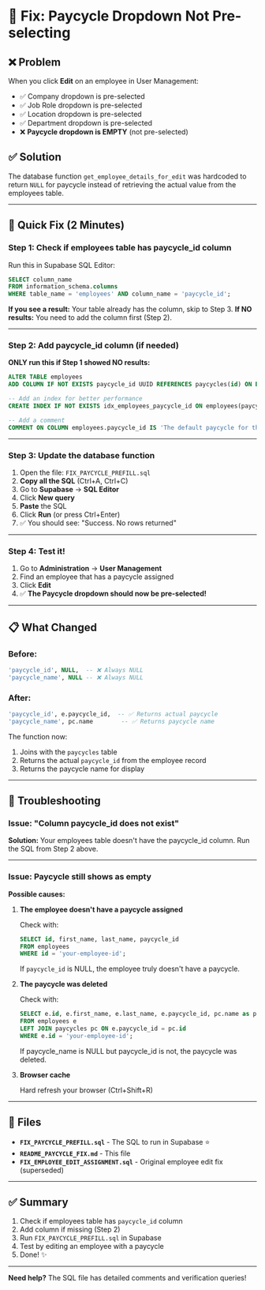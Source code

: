 # 🔧 Fix: Paycycle Dropdown Not Pre-selecting

## ❌ Problem

When you click **Edit** on an employee in User Management:

- ✅ Company dropdown is pre-selected
- ✅ Job Role dropdown is pre-selected
- ✅ Location dropdown is pre-selected
- ✅ Department dropdown is pre-selected
- ❌ **Paycycle dropdown is EMPTY** (not pre-selected)

## ✅ Solution

The database function `get_employee_details_for_edit` was hardcoded to return `NULL` for paycycle instead of retrieving the actual value from the employees table.

---

## 🚀 Quick Fix (2 Minutes)

### Step 1: Check if employees table has paycycle_id column

Run this in Supabase SQL Editor:

```sql
SELECT column_name
FROM information_schema.columns
WHERE table_name = 'employees' AND column_name = 'paycycle_id';
```

**If you see a result:** Your table already has the column, skip to Step 3.
**If NO results:** You need to add the column first (Step 2).

---

### Step 2: Add paycycle_id column (if needed)

**ONLY run this if Step 1 showed NO results:**

```sql
ALTER TABLE employees
ADD COLUMN IF NOT EXISTS paycycle_id UUID REFERENCES paycycles(id) ON DELETE SET NULL;

-- Add an index for better performance
CREATE INDEX IF NOT EXISTS idx_employees_paycycle_id ON employees(paycycle_id);

-- Add a comment
COMMENT ON COLUMN employees.paycycle_id IS 'The default paycycle for this employee';
```

---

### Step 3: Update the database function

1. Open the file: `FIX_PAYCYCLE_PREFILL.sql`
2. **Copy all the SQL** (Ctrl+A, Ctrl+C)
3. Go to **Supabase** → **SQL Editor**
4. Click **New query**
5. **Paste** the SQL
6. Click **Run** (or press Ctrl+Enter)
7. ✅ You should see: "Success. No rows returned"

---

### Step 4: Test it!

1. Go to **Administration** → **User Management**
2. Find an employee that has a paycycle assigned
3. Click **Edit**
4. ✅ **The Paycycle dropdown should now be pre-selected!**

---

## 📋 What Changed

### Before:

```sql
'paycycle_id', NULL,  -- ❌ Always NULL
'paycycle_name', NULL -- ❌ Always NULL
```

### After:

```sql
'paycycle_id', e.paycycle_id,  -- ✅ Returns actual paycycle
'paycycle_name', pc.name        -- ✅ Returns paycycle name
```

The function now:

1. Joins with the `paycycles` table
2. Returns the actual `paycycle_id` from the employee record
3. Returns the paycycle name for display

---

## 🧪 Troubleshooting

### Issue: "Column paycycle_id does not exist"

**Solution:** Your employees table doesn't have the paycycle_id column. Run the SQL from Step 2 above.

---

### Issue: Paycycle still shows as empty

**Possible causes:**

1. **The employee doesn't have a paycycle assigned**

   Check with:

   ```sql
   SELECT id, first_name, last_name, paycycle_id
   FROM employees
   WHERE id = 'your-employee-id';
   ```

   If `paycycle_id` is NULL, the employee truly doesn't have a paycycle.

2. **The paycycle was deleted**

   Check with:

   ```sql
   SELECT e.id, e.first_name, e.last_name, e.paycycle_id, pc.name as paycycle_name
   FROM employees e
   LEFT JOIN paycycles pc ON e.paycycle_id = pc.id
   WHERE e.id = 'your-employee-id';
   ```

   If paycycle_name is NULL but paycycle_id is not, the paycycle was deleted.

3. **Browser cache**

   Hard refresh your browser (Ctrl+Shift+R)

---

## 📁 Files

- **`FIX_PAYCYCLE_PREFILL.sql`** - The SQL to run in Supabase ⭐
- **`README_PAYCYCLE_FIX.md`** - This file
- **`FIX_EMPLOYEE_EDIT_ASSIGNMENT.sql`** - Original employee edit fix (superseded)

---

## ✅ Summary

1. Check if employees table has `paycycle_id` column
2. Add column if missing (Step 2)
3. Run `FIX_PAYCYCLE_PREFILL.sql` in Supabase
4. Test by editing an employee with a paycycle
5. Done! ✨

---

**Need help?** The SQL file has detailed comments and verification queries!
